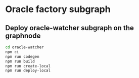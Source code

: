 # Oracle factory subgraph

## Deploy oracle-watcher subgraph on the graphnode

```sh
cd oracle-watcher
npm ci
npm run codegen
npm run build
npm run create-local
npm run deploy-local
```
